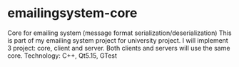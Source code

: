 # emailingsystem-core
Core for emailing system (message format serialization/deserialization)
This is part of my emailing system project for university project. I will implement 3 project: core, client and server. Both clients and servers will use the same core.
Technology: C++, Qt5.15, GTest

